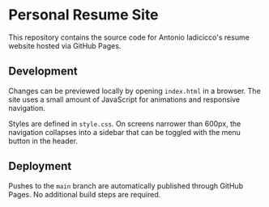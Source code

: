 # Personal Resume Site

This repository contains the source code for Antonio Iadicicco's resume website hosted via GitHub Pages.

## Development

Changes can be previewed locally by opening `index.html` in a browser. The site uses a small amount of JavaScript for animations and responsive navigation.

Styles are defined in `style.css`. On screens narrower than 600px, the navigation collapses into a sidebar that can be toggled with the menu button in the header.

## Deployment

Pushes to the `main` branch are automatically published through GitHub Pages. No additional build steps are required.

